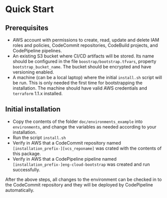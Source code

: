 # Quick Start

## Prerequisites

* AWS account with permissions to create, read, update and delete IAM roles and policies, CodeCommit repositories, CodeBuild projects, and CodePipeline pipelines.
* An existing S3 bucket where CI/CD artifacts will be stored. Its name should be configured in the file `boostrap/bootstrap.tfvars`, property `bootstrap_bucket_name`. The bucket should be encrypted and have versioning enabled.
* A machine (can be a local laptop) where the initial `install.sh` script will be run. This is only needed the first time for bootstrapping the installation. The machine should have valid AWS credentials and `terraform` 1.1.x installed.

## Initial installation

* Copy the contents of the folder `doc/environments_example` into `environments`, and change the variables as needed according to your installation.
* Run the script `install.sh`
* Verify in AWS that a CodeCommit repository named `[installation_prefix-][vcs_reponame]` was crated with the contents of this package.
* Verify in AWS that a CodePipeline pipeline named `[installation_prefix-]eng-cloud-bootstrap` was created and run successfully.

After the above steps, all changes to the environment can be checked in to the CodeCommit repository and they will be deployed by CodePipeline automatically.

